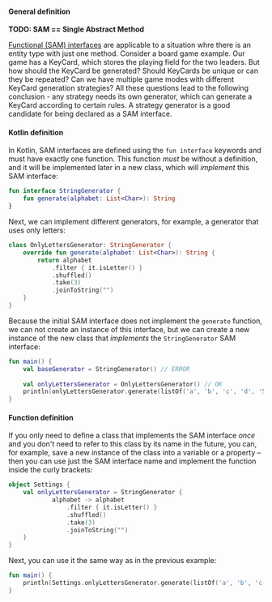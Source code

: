 #### General definition

**TODO: SAM == Single Abstract Method**

[Functional (SAM) interfaces](https://kotlinlang.org/docs/fun-interfaces.html) 
are applicable to a situation whre there is an entity type with just one method. 
Consider a board game example.
Our game has a KeyCard, which stores the playing field for the two leaders. 
But how should the KeyCard be generated? 
Should KeyCards be unique or can they be repeated? 
Can we have multiple game modes with different KeyCard generation strategies? 
All these questions lead to the following conclusion - any strategy needs its own generator, 
which can generate a KeyCard according to certain rules. 
A strategy generator is a good candidate for being declared as a SAM interface.

#### Kotlin definition

In Kotlin, SAM interfaces are defined using the `fun interface` keywords and must have exactly one function.
This function _must_ be without a definition, and it will be implemented later in a new class, which will _implement_ this SAM interface:

```kotlin
fun interface StringGenerator {
    fun generate(alphabet: List<Char>): String
}
```

Next, we can implement different generators, for example, a generator that uses only letters:

```kotlin
class OnlyLettersGenerator: StringGenerator {
    override fun generate(alphabet: List<Char>): String {
        return alphabet
            .filter { it.isLetter() }
            .shuffled()
            .take(3)
            .joinToString("")
    }
}
```

Because the initial SAM interface does not implement the `generate` function, we can not create an instance of this interface, 
but we can create a new instance of the new class that _implements_ the `StringGenerator` SAM interface:

```kotlin
fun main() {
    val baseGenerator = StringGenerator() // ERROR
    
    val onlyLettersGenerator = OnlyLettersGenerator() // OK
    println(onlyLettersGenerator.generate(listOf('a', 'b', 'c', 'd', '5'))) // some string that consists of 3 different English letters
}
```

#### Function definition

If you only need to define a class that implements the SAM interface _once_
and you don't need to refer to this class by its name in the future, you can, for example, 
save a new instance of the class into a variable or a property – then you can use just the SAM interface name 
and implement the function inside the curly brackets:

```kotlin
object Settings {
    val onlyLettersGenerator = StringGenerator {
            alphabet -> alphabet
                .filter { it.isLetter() }
                .shuffled()
                .take(3)
                .joinToString("")
    }
}
```

Next, you can use it the same way as in the previous example:
```kotlin
fun main() {
    println(Settings.onlyLettersGenerator.generate(listOf('a', 'b', 'c', 'd', '5'))) // some string that consists of 3 different English letters
}
```

